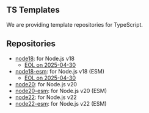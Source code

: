 ## TS Templates

We are providing template repositories for TypeScript.

## Repositories

- [node18](https://github.com/ts-templates/node18): for Node.js v18
  - [EOL on 2025-04-30](https://github.com/nodejs/release)
- [node18-esm](https://github.com/ts-templates/node18-esm): for Node.js v18 (ESM)
  - [EOL on 2025-04-30](https://github.com/nodejs/release)
- [node20](https://github.com/ts-templates/node20): for Node.js v20
- [node20-esm](https://github.com/ts-templates/node20-esm): for Node.js v20 (ESM)
- [node22](https://github.com/ts-templates/node22): for Node.js v22
- [node22-esm](https://github.com/ts-templates/node22-esm): for Node.js v22 (ESM)
